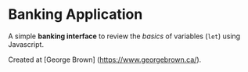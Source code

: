 # Banking Application

A simple **banking interface** to review the *basics* of variables (`let`) using Javascript.

Created at [George Brown] (https://www.georgebrown.ca/).
